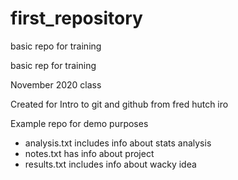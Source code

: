 # first_repository

 basic repo for training

 basic rep for training

 November 2020 class

Created for Intro to git and github from fred hutch iro

Example repo for demo purposes

- analysis.txt includes info about stats analysis
- notes.txt has info about project
- results.txt includes info about wacky idea
